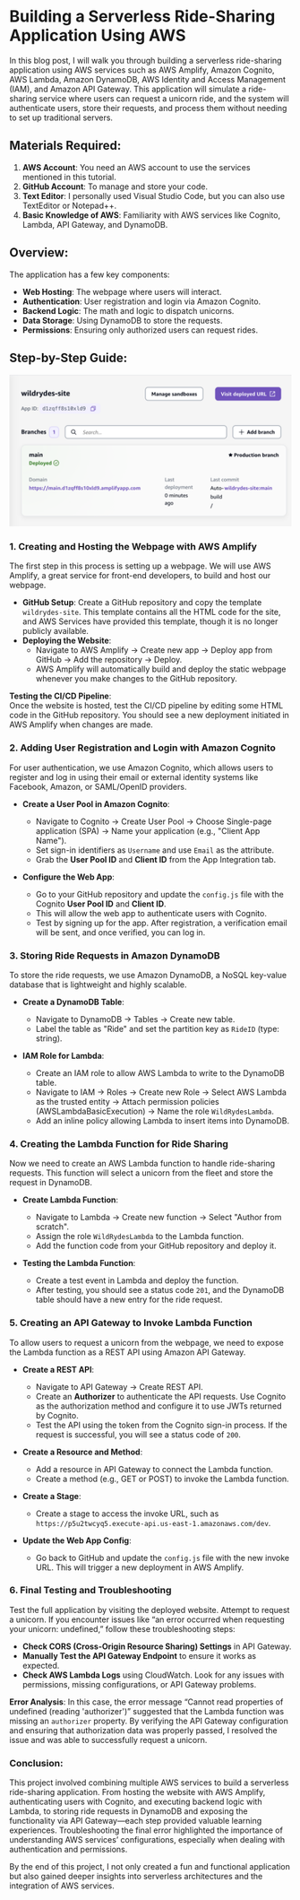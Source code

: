 # Building a Serverless Ride-Sharing Application Using AWS

In this blog post, I will walk you through building a serverless ride-sharing application using AWS services such as AWS Amplify, Amazon Cognito, AWS Lambda, Amazon DynamoDB, AWS Identity and Access Management (IAM), and Amazon API Gateway. This application will simulate a ride-sharing service where users can request a unicorn ride, and the system will authenticate users, store their requests, and process them without needing to set up traditional servers.

## Materials Required:
1. **AWS Account**: You need an AWS account to use the services mentioned in this tutorial.
2. **GitHub Account**: To manage and store your code.
3. **Text Editor**: I personally used Visual Studio Code, but you can also use TextEditor or Notepad++.
4. **Basic Knowledge of AWS**: Familiarity with AWS services like Cognito, Lambda, API Gateway, and DynamoDB.

## Overview:
The application has a few key components:
- **Web Hosting**: The webpage where users will interact.
- **Authentication**: User registration and login via Amazon Cognito.
- **Backend Logic**: The math and logic to dispatch unicorns.
- **Data Storage**: Using DynamoDB to store the requests.
- **Permissions**: Ensuring only authorized users can request rides.

## Step-by-Step Guide:

![AWSAmpApp](Assets/AWSAmpApp.png)

### 1. **Creating and Hosting the Webpage with AWS Amplify**
The first step in this process is setting up a webpage. We will use AWS Amplify, a great service for front-end developers, to build and host our webpage.

- **GitHub Setup**: Create a GitHub repository and copy the template `wildrydes-site`. This template contains all the HTML code for the site, and AWS Services have provided this template, though it is no longer publicly available. 
- **Deploying the Website**: 
  - Navigate to AWS Amplify → Create new app → Deploy app from GitHub → Add the repository → Deploy.
  - AWS Amplify will automatically build and deploy the static webpage whenever you make changes to the GitHub repository. 

**Testing the CI/CD Pipeline**:  
Once the website is hosted, test the CI/CD pipeline by editing some HTML code in the GitHub repository. You should see a new deployment initiated in AWS Amplify when changes are made. 

### 2. **Adding User Registration and Login with Amazon Cognito**
For user authentication, we use Amazon Cognito, which allows users to register and log in using their email or external identity systems like Facebook, Amazon, or SAML/OpenID providers.

- **Create a User Pool in Amazon Cognito**:
  - Navigate to Cognito → Create User Pool → Choose Single-page application (SPA) → Name your application (e.g., "Client App Name").
  - Set sign-in identifiers as `Username` and use `Email` as the attribute.
  - Grab the **User Pool ID** and **Client ID** from the App Integration tab.

- **Configure the Web App**:
  - Go to your GitHub repository and update the `config.js` file with the Cognito **User Pool ID** and **Client ID**.
  - This will allow the web app to authenticate users with Cognito.
  - Test by signing up for the app. After registration, a verification email will be sent, and once verified, you can log in.

### 3. **Storing Ride Requests in Amazon DynamoDB**
To store the ride requests, we use Amazon DynamoDB, a NoSQL key-value database that is lightweight and highly scalable.

- **Create a DynamoDB Table**:
  - Navigate to DynamoDB → Tables → Create new table.
  - Label the table as "Ride" and set the partition key as `RideID` (type: string).

- **IAM Role for Lambda**:
  - Create an IAM role to allow AWS Lambda to write to the DynamoDB table.
  - Navigate to IAM → Roles → Create new Role → Select AWS Lambda as the trusted entity → Attach permission policies (AWSLambdaBasicExecution) → Name the role `WildRydesLambda`.
  - Add an inline policy allowing Lambda to insert items into DynamoDB.

### 4. **Creating the Lambda Function for Ride Sharing**
Now we need to create an AWS Lambda function to handle ride-sharing requests. This function will select a unicorn from the fleet and store the request in DynamoDB.

- **Create Lambda Function**:
  - Navigate to Lambda → Create new function → Select "Author from scratch".
  - Assign the role `WildRydesLambda` to the Lambda function.
  - Add the function code from your GitHub repository and deploy it.

- **Testing the Lambda Function**:
  - Create a test event in Lambda and deploy the function.
  - After testing, you should see a status code `201`, and the DynamoDB table should have a new entry for the ride request.

### 5. **Creating an API Gateway to Invoke Lambda Function**
To allow users to request a unicorn from the webpage, we need to expose the Lambda function as a REST API using Amazon API Gateway.

- **Create a REST API**:
  - Navigate to API Gateway → Create REST API.
  - Create an **Authorizer** to authenticate the API requests. Use Cognito as the authorization method and configure it to use JWTs returned by Cognito.
  - Test the API using the token from the Cognito sign-in process. If the request is successful, you will see a status code of `200`.

- **Create a Resource and Method**:
  - Add a resource in API Gateway to connect the Lambda function.
  - Create a method (e.g., GET or POST) to invoke the Lambda function.

- **Create a Stage**:
  - Create a stage to access the invoke URL, such as `https://p5u2twcyq5.execute-api.us-east-1.amazonaws.com/dev`.

- **Update the Web App Config**:
  - Go back to GitHub and update the `config.js` file with the new invoke URL. This will trigger a new deployment in AWS Amplify.

### 6. **Final Testing and Troubleshooting**
Test the full application by visiting the deployed website. Attempt to request a unicorn. If you encounter issues like “an error occurred when requesting your unicorn: undefined,” follow these troubleshooting steps:

- **Check CORS (Cross-Origin Resource Sharing) Settings** in API Gateway.
- **Manually Test the API Gateway Endpoint** to ensure it works as expected.
- **Check AWS Lambda Logs** using CloudWatch. Look for any issues with permissions, missing configurations, or API Gateway problems.

**Error Analysis**: In this case, the error message “Cannot read properties of undefined (reading 'authorizer')” suggested that the Lambda function was missing an `authorizer` property. By verifying the API Gateway configuration and ensuring that authorization data was properly passed, I resolved the issue and was able to successfully request a unicorn.

### Conclusion:
This project involved combining multiple AWS services to build a serverless ride-sharing application. From hosting the website with AWS Amplify, authenticating users with Cognito, and executing backend logic with Lambda, to storing ride requests in DynamoDB and exposing the functionality via API Gateway—each step provided valuable learning experiences. Troubleshooting the final error highlighted the importance of understanding AWS services’ configurations, especially when dealing with authentication and permissions.

By the end of this project, I not only created a fun and functional application but also gained deeper insights into serverless architectures and the integration of AWS services.
